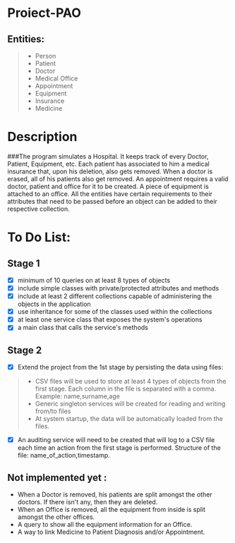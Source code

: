 # Proiect-PAO

## Entities:

>* Person
>* Patient
>* Doctor
>* Medical Office
>* Appointment
>* Equipment
>* Insurance
>* Medicine

# Description

###The program simulates a Hospital. It keeps track of every Doctor, Patient, Equipment, etc. Each patient has associated to him a medical insurance that, upon his deletion, also gets removed. When a doctor is erased, all of his patients also get removed. An appointment requires a valid doctor, patient and office for it to be created. A piece of equipment is attached to an office. All the entities have certain requirements to their attributes that need to be passed before an object can be added to their respective collection.

# To Do List:

## Stage 1

- [x]  minimum of 10 queries on at least 8 types of objects
- [x]  include simple classes with private/protected attributes and methods
- [x]  include at least 2 different collections capable of administering the objects in the application
- [x]  use inheritance for some of the classes used within the collections
- [x]  at least one service class that exposes the system's operations
- [x]  a main class that calls the service's methods

## Stage 2

- [x]  Extend the project from the 1st stage by persisting the data using files:
>* CSV files will be used to store at least 4 types of objects from the first stage. Each column in the file is separated with a comma. Example: name,surname,age
>* Generic singleton services will be created for reading and writing from/to files
>* At system startup, the data will be automatically loaded from the files.
- [x]  An auditing service will need to be created that will log to a CSV file each time an action from the first stage is performed. Structure of the file: name_of_action,timestamp.

## Not implemented yet :
* When a Doctor is removed, his patients are split amongst the other doctors. If there isn't any, then they are deleted.
* When an Office is removed, all the equipment from inside is split amongst the other offices.
* A query to show all the equipment information for an Office.
* A way to link Medicine to Patient Diagnosis and/or Appointment.